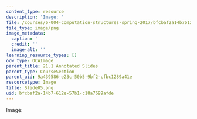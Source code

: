 ```yaml
---
content_type: resource
description: 'Image: '
file: /courses/6-004-computation-structures-spring-2017/bfcbaf2a14b7612e57b1c18a7699afde_Slide05.png
file_type: image/png
image_metadata:
  caption: ''
  credit: ''
  image-alt: ''
learning_resource_types: []
ocw_type: OCWImage
parent_title: 21.1 Annotated Slides
parent_type: CourseSection
parent_uid: 9a439586-e23c-50b5-9bf2-cfbc1289a41e
resourcetype: Image
title: Slide05.png
uid: bfcbaf2a-14b7-612e-57b1-c18a7699afde
---
```

Image: 

